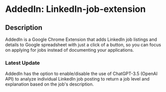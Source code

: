 # AddedIn: LinkedIn-job-extension

## Description
AddedIn is a Google Chrome Extension that adds LinkedIn job listings and details to Google spreadsheet with just a click of a button, so you can focus on applying for jobs instead of documenting your applications.

### Latest Update
AddedIn has the option to enable/disable the use of ChatGPT-3.5 (OpenAI API) to analyze individual LinkedIn job posting to return a job level and explanation based on the job's description.